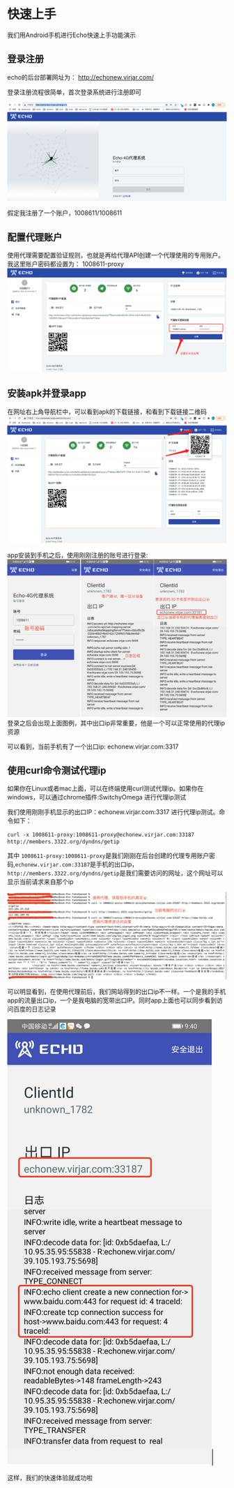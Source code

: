 # 快速上手

我们用Android手机进行Echo快速上手功能演示

## 登录注册
echo的后台部署网址为： http://echonew.virjar.com/

登录注册流程很简单，首次登录系统进行注册即可

![EchoNew website](img/2_quick_start_register.png)

假定我注册了一个账户，1008611/1008611

## 配置代理账户
使用代理需要配置验证规则，也就是再给代理API创建一个代理使用的专用账户。我这里账户密码都设置为： 1008611-proxy
![ConfigProxyAccount](img/2_quick_start_config_proxy_account.png)

## 安装apk并登录app
在网址右上角导航栏中，可以看到apk的下载链接，和看到下载链接二维码
![DownloadAPK](img/2_quick_start_install_apk.png)

app安装到手机之后，使用刚刚注册的账号进行登录:
![手机界面配置说明](img/2_quick_start_app.png)
登录之后会出现上面图例，其中出口ip非常重要，他是一个可以正常使用的代理ip资源

可以看到，当前手机有了一个出口ip: echonew.virjar.com:3317

## 使用curl命令测试代理ip
如果你在Linux或者mac上面，可以在终端使用curl测试代理ip。如果你在windows，可以通过chrome插件:SwitchyOmega 进行代理ip测试

我们使用刚刚手机显示的出口IP：echonew.virjar.com:3317 进行代理ip测试。命令如下：
```
curl -x 1008611-proxy:1008611-proxy@echonew.virjar.com:33187 http://members.3322.org/dyndns/getip
```
其中 ``1008611-proxy:1008611-proxy``是我们刚刚在后台创建的代理专用账户密码,``echonew.virjar.com:33187``是手机的出口ip，``http://members.3322.org/dyndns/getip``是我们需要访问的网址，这个网址可以显示当前请求来自那个ip

![use app proxy](img/2_quick_start_use_app_proxy.png)

可以明显看到，在使用代理前后，我们网站得到的出口ip不一样。一个是我的手机app的流量出口ip，一个是我电脑的宽带出口IP。同时app上面也可以同步看到访问百度的日志记录

![app access baidu](img/2_quick_start_app_access_baidu.png)

这样，我们的快速体验就成功啦